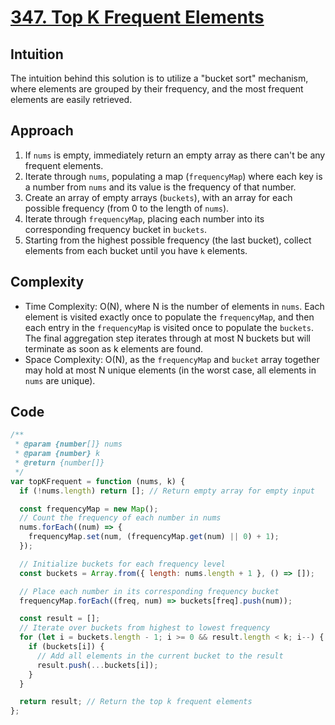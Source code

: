 # [347. Top K Frequent Elements](https://leetcode.com/problems/top-k-frequent-elements/)

## Intuition

The intuition behind this solution is to utilize a "bucket sort" mechanism, where elements are grouped by their frequency, and the most frequent elements are easily retrieved.

## Approach

1. If `nums` is empty, immediately return an empty array as there can't be any frequent elements.
2. Iterate through `nums`, populating a map (`frequencyMap`) where each key is a number from `nums` and its value is the frequency of that number.
3. Create an array of empty arrays (`buckets`), with an array for each possible frequency (from 0 to the length of `nums`).
4. Iterate through `frequencyMap`, placing each number into its corresponding frequency bucket in `buckets`.
5. Starting from the highest possible frequency (the last bucket), collect elements from each bucket until you have `k` elements.

## Complexity

- Time Complexity: O(N), where N is the number of elements in `nums`. Each element is visited exactly once to populate the `frequencyMap`, and then each entry in the `frequencyMap` is visited once to populate the `buckets`. The final aggregation step iterates through at most N buckets but will terminate as soon as k elements are found.
- Space Complexity: O(N), as the `frequencyMap` and `bucket` array together may hold at most N unique elements (in the worst case, all elements in `nums` are unique).

## Code

```javascript
/**
 * @param {number[]} nums
 * @param {number} k
 * @return {number[]}
 */
var topKFrequent = function (nums, k) {
  if (!nums.length) return []; // Return empty array for empty input

  const frequencyMap = new Map();
  // Count the frequency of each number in nums
  nums.forEach((num) => {
    frequencyMap.set(num, (frequencyMap.get(num) || 0) + 1);
  });

  // Initialize buckets for each frequency level
  const buckets = Array.from({ length: nums.length + 1 }, () => []);

  // Place each number in its corresponding frequency bucket
  frequencyMap.forEach((freq, num) => buckets[freq].push(num));

  const result = [];
  // Iterate over buckets from highest to lowest frequency
  for (let i = buckets.length - 1; i >= 0 && result.length < k; i--) {
    if (buckets[i]) {
      // Add all elements in the current bucket to the result
      result.push(...buckets[i]);
    }
  }

  return result; // Return the top k frequent elements
};
```
